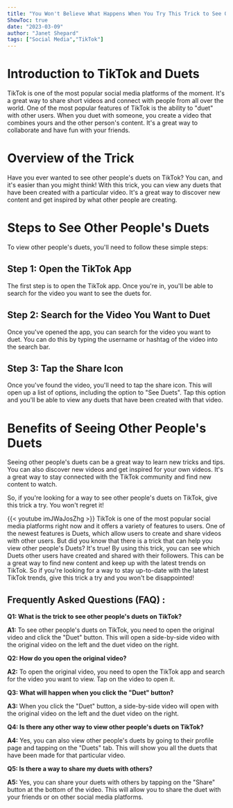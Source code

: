 ```yaml
---
title: "You Won't Believe What Happens When You Try This Trick to See Other People's Duets on TikTok!"
ShowToc: true 
date: "2023-03-09"
author: "Janet Shepard" 
tags: ["Social Media","TikTok"]
---
```

# Introduction to TikTok and Duets

TikTok is one of the most popular social media platforms of the moment. It's a great way to share short videos and connect with people from all over the world. One of the most popular features of TikTok is the ability to "duet" with other users. When you duet with someone, you create a video that combines yours and the other person's content. It's a great way to collaborate and have fun with your friends.

# Overview of the Trick

Have you ever wanted to see other people's duets on TikTok? You can, and it's easier than you might think! With this trick, you can view any duets that have been created with a particular video. It's a great way to discover new content and get inspired by what other people are creating.

# Steps to See Other People's Duets

To view other people's duets, you'll need to follow these simple steps:

## Step 1: Open the TikTok App

The first step is to open the TikTok app. Once you're in, you'll be able to search for the video you want to see the duets for.

## Step 2: Search for the Video You Want to Duet

Once you've opened the app, you can search for the video you want to duet. You can do this by typing the username or hashtag of the video into the search bar.

## Step 3: Tap the Share Icon

Once you've found the video, you'll need to tap the share icon. This will open up a list of options, including the option to "See Duets". Tap this option and you'll be able to view any duets that have been created with that video.

# Benefits of Seeing Other People's Duets

Seeing other people's duets can be a great way to learn new tricks and tips. You can also discover new videos and get inspired for your own videos. It's a great way to stay connected with the TikTok community and find new content to watch.

So, if you're looking for a way to see other people's duets on TikTok, give this trick a try. You won't regret it!

{{< youtube imJWaJosZhg >}} 
TikTok is one of the most popular social media platforms right now and it offers a variety of features to users. One of the newest features is Duets, which allow users to create and share videos with other users. But did you know that there is a trick that can help you view other people's Duets? It's true! By using this trick, you can see which Duets other users have created and shared with their followers. This can be a great way to find new content and keep up with the latest trends on TikTok. So if you're looking for a way to stay up-to-date with the latest TikTok trends, give this trick a try and you won't be disappointed!

## Frequently Asked Questions (FAQ) :
**Q1: What is the trick to see other people's duets on TikTok?**

**A1:** To see other people's duets on TikTok, you need to open the original video and click the "Duet" button. This will open a side-by-side video with the original video on the left and the duet video on the right. 

**Q2: How do you open the original video?**

**A2:** To open the original video, you need to open the TikTok app and search for the video you want to view. Tap on the video to open it. 

**Q3: What will happen when you click the "Duet" button?**

**A3:** When you click the "Duet" button, a side-by-side video will open with the original video on the left and the duet video on the right. 

**Q4: Is there any other way to view other people's duets on TikTok?**

**A4:** Yes, you can also view other people's duets by going to their profile page and tapping on the "Duets" tab. This will show you all the duets that have been made for that particular video. 

**Q5: Is there a way to share my duets with others?**

**A5:** Yes, you can share your duets with others by tapping on the "Share" button at the bottom of the video. This will allow you to share the duet with your friends or on other social media platforms.


